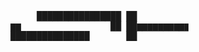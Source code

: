 <pre style="font-family:monospace">

                               ████████████████ ██              ██ 
                          ▆▆                 ██ ██▆▆▆▆▆▆▆▆▆▆▆▆▆▆██
                          ███████████████       ██              ██
</pre>
